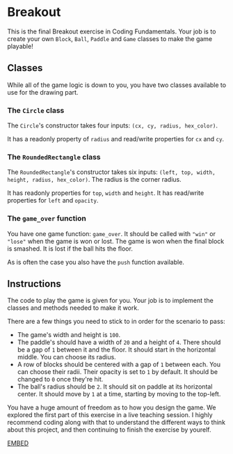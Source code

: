 # Breakout

This is the final Breakout exercise in Coding Fundamentals.
Your job is to create your own `Block`, `Ball`, `Paddle` and `Game` classes to make the game playable!

## Classes

While all of the game logic is down to you, you have two classes available to use for the drawing part.

### The `Circle` class

The `Circle`'s constructor takes four inputs: `(cx, cy, radius, hex_color)`.

It has a readonly property of `radius` and read/write properties for `cx` and `cy`.

### The `RoundedRectangle` class

The `RoundedRectangle`'s constructor takes six inputs: `(left, top, width, height, radius, hex_color)`. The radius is the corner radius.

It has readonly properties for `top`, `width` and `height`. It has read/write properties for `left` and `opacity`.

### The `game_over` function

You have one game function: `game_over`. It should be called with `"win"` or `"lose"` when the game is won or lost.
The game is won when the final block is smashed. It is lost if the ball hits the floor.

As is often the case you also have the `push` function available.

## Instructions

The code to play the game is given for you. Your job is to implement the classes and methods needed to make it work.

There are a few things you need to stick to in order for the scenario to pass:

- The game's width and height is `100`.
- The paddle's should have a width of `20` and a height of `4`. There should be a gap of `1` between it and the floor. It should start in the horizontal middle. You can choose its radius.
- A row of blocks should be centered with a gap of `1` between each. You can choose their radii. Their opacity is set to `1` by default. It should be changed to `0` once they're hit.
- The ball's radius should be `2`. It should sit on paddle at its horizontal center. It should move by `1` at a time, starting by moving to the top-left.

You have a huge amount of freedom as to how you design the game.
We explored the first part of this exercise in a live teaching session.
I highly recommend coding along with that to understand the different ways to think about this project, and then continuing to finish the exercise by yourelf.

[EMBED](https://www.youtube.com/embed/9QQQB4qctx4)
